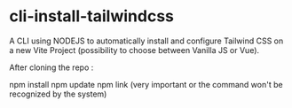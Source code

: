 # cli-install-tailwindcss

A CLI using NODEJS to automatically install and configure Tailwind CSS on a new Vite Project (possibility to choose between Vanilla JS or Vue).

After cloning the repo :

npm install
npm update
npm link (very important or the command won't be recognized by the system)
